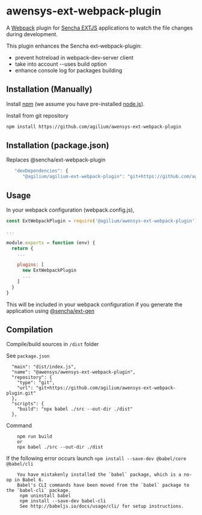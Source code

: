 # awensys-ext-webpack-plugin

A [Webpack](https://webpack.js.org/) plugin for [Sencha EXTJS](https://www.sencha.com/products/extjs) applications to watch the file changes during development.

This plugin enhances the Sencha ext-webpack-plugin:

* prevent hotreload in webpack-dev-server client
* take into account --uses build option
* enhance console log for packages building

## Installation (Manually)

Install [npm](https://www.npmjs.com/) (we assume you have pre-installed [node.js](https://nodejs.org/)).

Install from git repository
```bash
npm install https://github.com/agilium/awensys-ext-webpack-plugin
```
## Installation (package.json)
  Replaces  @sencha/ext-webpack-plugin

  ```js
     "devDependencies": {
        "@agilium/agilium-ext-webpack-plugin": "git+https://github.com/agilium/agilium-ext-webpack-plugin.git",
  ```

## Usage

In your webpack configuration (webpack.config.js), 

```js
const ExtWebpackPlugin = require('@agilium/awensys-ext-webpack-plugin');

...

module.exports = function (env) {
  return {
    ...

    plugins: [
      new ExtWebpackPlugin
      ...
    ]
  }
}

```

This will be included in your webpack configuration if you generate the application using [@sencha/ext-gen](https://github.com/sencha/ext-gen/tree/2.0.x-dev/packages/ext-gen)


## Compilation

  Compile/build sources in  ``/dist`` folder
  
  See ``package.json``
  
  ```
    "main": "dist/index.js",
    "name": "@awensys/awensys-ext-webpack-plugin",
    "repository": {
      "type": "git",
      "url": "git+https://github.com/agilium/awensys-ext-webpack-plugin.git"
    },
    "scripts": {
      "build": "npx babel ./src --out-dir ./dist"
    },
  ```
  
  Command
  ```
      npm run build
      or
      npx babel ./src --out-dir ./dist
  ``` 
  
  If the following error occurs launch `npm install --save-dev @babel/core @babel/cli `
   ```
       You have mistakenly installed the `babel` package, which is a no-op in Babel 6.
       Babel's CLI commands have been moved from the `babel` package to the `babel-cli` package.
        npm uninstall babel
        npm install --save-dev babel-cli
        See http://babeljs.io/docs/usage/cli/ for setup instructions.
   ```

